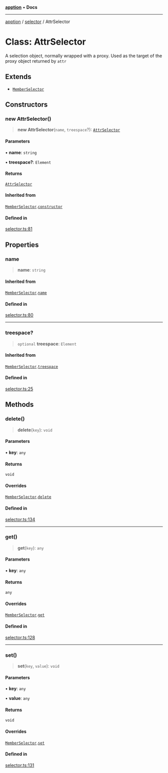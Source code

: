 [**apption**](../../README.md) • **Docs**

***

[apption](../../modules.md) / [selector](../README.md) / AttrSelector

# Class: AttrSelector

A selection object, normally wrapped with a proxy. Used as the target of 
the proxy object returned by `attr`

## Extends

- [`MemberSelector`](MemberSelector.md)

## Constructors

### new AttrSelector()

> **new AttrSelector**(`name`, `treespace`?): [`AttrSelector`](AttrSelector.md)

#### Parameters

• **name**: `string`

• **treespace?**: `Element`

#### Returns

[`AttrSelector`](AttrSelector.md)

#### Inherited from

[`MemberSelector`](MemberSelector.md).[`constructor`](MemberSelector.md#constructors)

#### Defined in

[selector.ts:81](https://github.com/mksunny1/apption/blob/1770a08bd9b714c79b6dab283c2bf83182646040/src/selector.ts#L81)

## Properties

### name

> **name**: `string`

#### Inherited from

[`MemberSelector`](MemberSelector.md).[`name`](MemberSelector.md#name)

#### Defined in

[selector.ts:80](https://github.com/mksunny1/apption/blob/1770a08bd9b714c79b6dab283c2bf83182646040/src/selector.ts#L80)

***

### treespace?

> `optional` **treespace**: `Element`

#### Inherited from

[`MemberSelector`](MemberSelector.md).[`treespace`](MemberSelector.md#treespace)

#### Defined in

[selector.ts:25](https://github.com/mksunny1/apption/blob/1770a08bd9b714c79b6dab283c2bf83182646040/src/selector.ts#L25)

## Methods

### delete()

> **delete**(`key`): `void`

#### Parameters

• **key**: `any`

#### Returns

`void`

#### Overrides

[`MemberSelector`](MemberSelector.md).[`delete`](MemberSelector.md#delete)

#### Defined in

[selector.ts:134](https://github.com/mksunny1/apption/blob/1770a08bd9b714c79b6dab283c2bf83182646040/src/selector.ts#L134)

***

### get()

> **get**(`key`): `any`

#### Parameters

• **key**: `any`

#### Returns

`any`

#### Overrides

[`MemberSelector`](MemberSelector.md).[`get`](MemberSelector.md#get)

#### Defined in

[selector.ts:128](https://github.com/mksunny1/apption/blob/1770a08bd9b714c79b6dab283c2bf83182646040/src/selector.ts#L128)

***

### set()

> **set**(`key`, `value`): `void`

#### Parameters

• **key**: `any`

• **value**: `any`

#### Returns

`void`

#### Overrides

[`MemberSelector`](MemberSelector.md).[`set`](MemberSelector.md#set)

#### Defined in

[selector.ts:131](https://github.com/mksunny1/apption/blob/1770a08bd9b714c79b6dab283c2bf83182646040/src/selector.ts#L131)
